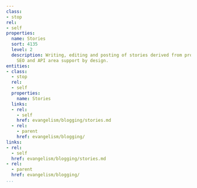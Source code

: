 ```yaml
---
class:
- stop
rel:
- self
properties:
  name: Stories
  sort: 4135
  level: 2
  description: Writing, editing and posting of stories derived from projects, with
    SEO and API area support by design.
entities:
- class:
  - stop
  rel:
  - self
  properties:
    name: Stories
  links:
  - rel:
    - self
    href: evangelism/blogging/stories.md
  - rel:
    - parent
    href: evangelism/blogging/
links:
- rel:
  - self
  href: evangelism/blogging/stories.md
- rel:
  - parent
  href: evangelism/blogging/
...
```

